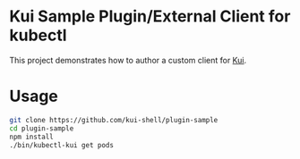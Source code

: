 # Kui Sample Plugin/External Client for kubectl

This project demonstrates how to author a custom client for
[Kui](https://github.com/IBM/kui).

# Usage

```bash
git clone https://github.com/kui-shell/plugin-sample
cd plugin-sample
npm install
./bin/kubectl-kui get pods
```
